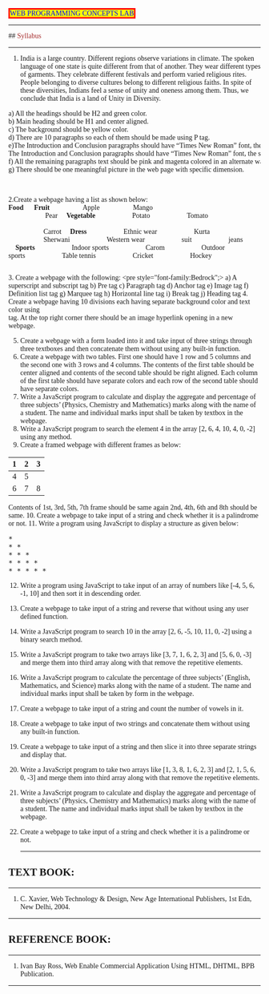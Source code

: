 <span style="color:blue;background-color:yellow;  border: 3px solid red;border-collapse: collapse;font-family:WildWest;"> WEB PROGRAMMING CONCEPTS LAB</span>

---
<font face = "Bedrock" >
## <font color="brown">Syllabus</font>

---
1. India is a large country. Different regions observe variations in climate. The spoken language of one 
state is quite different from that of another. They wear different types of garments. They celebrate different 
festivals and perform varied religious rites. People belonging to diverse cultures belong to different religious 
faiths. In spite of these diversities, Indians feel a sense of unity and oneness among them. Thus, we conclude 
that India is a land of Unity in Diversity. 
<pre style="font-family:Bedrock";>
a) All the headings should be H2 and green color. 
b) Main heading should be H1 and center aligned. 
c) The background should be yellow color. 
d) There are 10 paragraphs so each of them should be made using P tag. 
e)The Introduction and Conclusion paragraphs should have “Times New Roman” font, the size should be 12 and color should be blue. 
The Introduction and Conclusion paragraphs should have “Times New Roman” font, the size should 
f) All the remaining paragraphs text should be pink and magenta colored in an alternate way. 
g) There should be one meaningful picture in the web page with specific dimension.
</pre> <pre style="font-family:Bedrock";>
   2.Create a webpage having a list as shown below: 
__Food__ 
&emsp; __Fruit__
      &emsp;&emsp; &emsp;&emsp; Apple 
      &emsp; &emsp;&emsp;&emsp; Mango 
     &emsp;&emsp; &emsp;&emsp;&emsp;Pear 
&emsp;__Vegetable__
&emsp;&emsp;&emsp;&emsp;&emsp;Potato 
&emsp;&emsp;&emsp;&emsp;&emsp;Tomato  
&emsp;&emsp;&emsp;&emsp;&emsp;Carrot 
&emsp;__Dress__
&emsp;&emsp;&emsp;&emsp;&emsp;Ethnic wear 
&emsp;&emsp;&emsp;&emsp;&emsp;Kurta 
&emsp;&emsp;&emsp;&emsp;&emsp;Sherwani 
&emsp;&emsp;&emsp;&emsp;&emsp;Western wear 
&emsp;&emsp;&emsp;&emsp;&emsp;suit 
&emsp;&emsp;&emsp;&emsp;&emsp;jeans 
&emsp;__Sports__ 
&emsp;&emsp;&emsp;&emsp;&emsp;Indoor sports
&emsp;&emsp;&emsp;&emsp;&emsp;Carom 
&emsp;&emsp;&emsp;&emsp;&emsp;Outdoor sports
&emsp;&emsp;&emsp;&emsp;&emsp;Table tennis 
&emsp;&emsp;&emsp;&emsp;&emsp;Cricket 
&emsp;&emsp;&emsp;&emsp;&emsp;Hockey 
</pre>
3. Create a webpage with the following: <pre style="font-family:Bedrock";>
a) A superscript and subscript tag 
b) Pre tag 
c) Paragraph tag 
d) Anchor tag 
e) Image tag 
f) Definition list tag 
g) Marquee tag 
h) Horizontal line tag 
i) Break tag 
j) Heading tag 
</pre>
4. Create a webpage having 10 divisions each having separate background color and text color using <DIV> tag. At the top right corner there should be an image hyperlink opening in a new webpage. 

5. Create a webpage with a form loaded into it and take input of three strings through three textboxes 
and then concatenate them without using any built-in function. 
6. Create a webpage with two tables. First one should have 1 row and 5 columns and the second one with 
3 rows and 4 columns. The contents of the first table should be center aligned and contents of the second table 
should be right aligned. Each column of the first table should have separate colors and each row of the second 
table should have separate colors. 
7. Write a JavaScript program to calculate and display the aggregate and percentage of three subjects’ 
(Physics, Chemistry and Mathematics) marks along with the name of a student. The name and individual 
marks input shall be taken by textbox in the webpage. 
8. Write a JavaScript program to search the element 4 in the array [2, 6, 4, 10, 4, 0, -2] using any method. 
9. Create a framed webpage with different frames as below: 
    
<table >
<thead>
  <tr>
    <th >1</th>
    <th >2</th>
    <th >3</th>
  </tr>
</thead>
<tbody>
  <tr>
    <td >4</td>
    <td colspan="2">5</td>
   
  </tr>
  <tr>
    <td >6</td>
    <td >7</td>
    <td >8</td>
  </tr>
</tbody>
</table>

Contents of 1st, 3rd, 5th, 7th frame should be same again 2nd, 4th, 6th and 8th should be same. 
10.  Create a webpage to take input of a string and check whether it is a palindrome or not. 
11.  Write a program using JavaScript to display a structure as given below: 
<pre>
*
* *
* * *
* * * *
* * * * *
</pre>
12.   Write a program using JavaScript to take input of an array of numbers like [-4, 5, 6, -1, 10] and then sort 
it in descending order. 
13.   Create a webpage to take input of a string and reverse that without using any user defined function. 
14.   Write a JavaScript program to search 10 in the array [2, 6, -5, 10, 11, 0, -2] using a binary search 
method. 
15.  Write a JavaScript program to take two arrays like [3, 7, 1, 6, 2, 3] and [5, 6, 0, -3] and merge them 
into third array along with that remove the repetitive elements. 
16.  Write a JavaScript program to calculate the percentage of three subjects’ (English, Mathematics, and 
Science) marks along with the name of a student. The name and individual marks input shall be taken by 
form in the webpage. 
17. Create a webpage to take input of a string and count the number of vowels in it. 
18. Create a webpage to take input of two strings and concatenate them without using any built-in function.
19. Create a webpage to take input of a string and then slice it into three separate strings and display that. 
20. Write a JavaScript program to take two arrays like [1, 3, 8, 1, 6, 2, 3] and [2, 1, 5, 6, 0, -3] and merge 
them into third array along with that remove the repetitive elements. 
21. Write a JavaScript program to calculate and display the aggregate and percentage of three subjects’ 
(Physics, Chemistry and Mathematics) marks along with the name of a student. The name and individual 
marks input shall be taken by textbox in the webpage. 
22. Create a webpage to take input of a string and check whether it is a palindrome or not.
    
    ---
## TEXT BOOK:

---
1. C. Xavier, Web Technology & Design, New Age International Publishers, 1st Edn, New Delhi, 2004. 

---
## REFERENCE BOOK:

---
1. Ivan Bay Ross, Web Enable Commercial Application Using HTML, DHTML, BPB Publication.

---